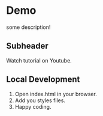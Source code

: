 # Demo

some description!

## Subheader

Watch tutorial on Youtube.

## Local Development

1. Open index.html in your browser.
2. Add you styles files.
3. Happy coding.
